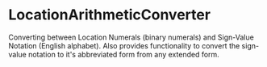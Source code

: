 # LocationArithmeticConverter
Converting between Location Numerals (binary numerals) and Sign-Value Notation (English alphabet). Also provides functionality to convert the sign-value notation to it's abbreviated form from any extended form.
